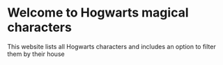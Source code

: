 # Welcome to Hogwarts magical characters

This website lists all Hogwarts characters and includes an option to filter them by their house